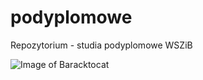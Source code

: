 # podyplomowe
Repozytorium  - studia podyplomowe WSZiB

![Image of Baracktocat](https://octodex.github.com/images/baracktocat.jpg)
